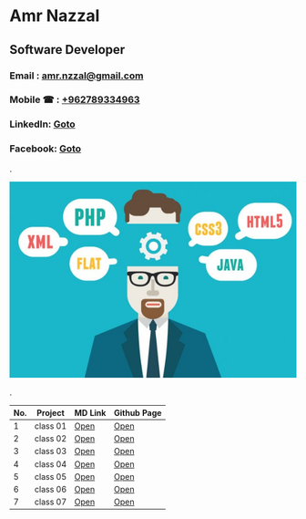 # Amr Nazzal

## Software Developer

### Email  : amr.nzzal@gmail.com
### Mobile &phone; : [+962789334963](tel:962789334963)
### LinkedIn: [Goto](https://www.linkedin.com/in/amr-nzzal/)
### Facebook: [Goto](https://www.facebook.com/amr.nzzal)
.

![programmer](./pics/main.jpg)

.


No. |         Project         | MD Link             | Github Page
--- | ------------------------| --------------------|-------------------------------
1   |       class 01          | [Open](https://github.com/amr88nzzal/reading-notes-201/blob/main/class-01.md)| [Open](https://amr88nzzal.github.io/reading-notes-201/class-01)
2   |       class 02          | [Open](https://github.com/amr88nzzal/reading-notes-201/blob/main/class-02.md)| [Open](https://amr88nzzal.github.io/reading-notes-201/class-02)
3   |       class 03          | [Open](https://github.com/amr88nzzal/reading-notes-201/blob/main/class-03.md)| [Open](https://amr88nzzal.github.io/reading-notes-201/class-03)
4   |       class 04          | [Open](https://github.com/amr88nzzal/reading-notes-201/blob/main/class-04.md)| [Open](https://amr88nzzal.github.io/reading-notes-201/class-04)
5   |       class 05          | [Open](https://github.com/amr88nzzal/reading-notes-201/blob/main/class-05.md)| [Open](https://amr88nzzal.github.io/reading-notes-201/class-05)
6   |       class 06          | [Open](https://github.com/amr88nzzal/reading-notes-201/blob/main/class-06.md)| [Open](https://amr88nzzal.github.io/reading-notes-201/class-06)
7   |       class 07          | [Open](https://github.com/amr88nzzal/reading-notes-201/blob/main/class-07.md)| [Open](https://amr88nzzal.github.io/reading-notes-201/class-07)